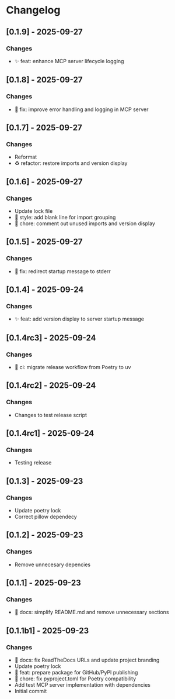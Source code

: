 # Changelog

## [0.1.9] - 2025-09-27

 ### Changes
- ✨ feat: enhance MCP server lifecycle logging



## [0.1.8] - 2025-09-27

 ### Changes
- 🐛 fix: improve error handling and logging in MCP server



## [0.1.7] - 2025-09-27

 ### Changes
- Reformat
- ♻️ refactor: restore imports and version display



## [0.1.6] - 2025-09-27

 ### Changes
- Update lock file
- 💄 style: add blank line for import grouping
- 🔧 chore: comment out unused imports and version display



## [0.1.5] - 2025-09-27

 ### Changes
- 🔧 fix: redirect startup message to stderr


## [0.1.4] - 2025-09-24

 ### Changes
- ✨ feat: add version display to server startup message



## [0.1.4rc3] - 2025-09-24

 ### Changes
- 🚀 ci: migrate release workflow from Poetry to uv



## [0.1.4rc2] - 2025-09-24

 ### Changes
- Changes to test release script



## [0.1.4rc1] - 2025-09-24

 ### Changes
- Testing release



## [0.1.3] - 2025-09-23

 ### Changes
- Update poetry lock
- Correct pillow dependecy



## [0.1.2] - 2025-09-23

 ### Changes
- Remove unnecesary depencies



## [0.1.1] - 2025-09-23

 ### Changes
- 📝 docs: simplify README.md and remove unnecessary sections



## [0.1.1b1] - 2025-09-23

 ### Changes
- 📝 docs: fix ReadTheDocs URLs and update project branding
- Update poetry lock
- 🚀 feat: prepare package for GitHub/PyPI publishing
- 🔧 chore: fix pyproject.toml for Poetry compatibility
- Add test MCP server implementation with dependencies
- Initial commit


